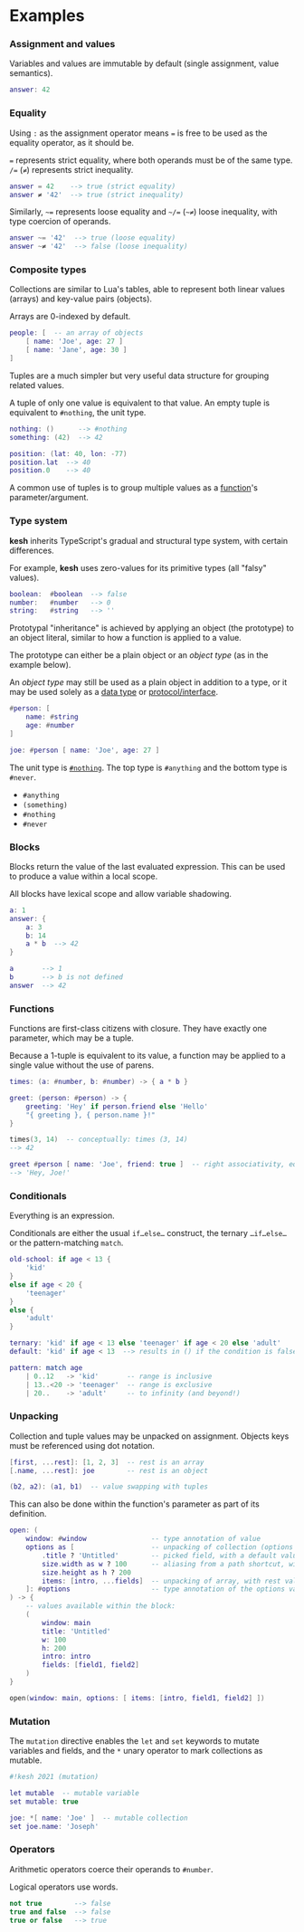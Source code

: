 # Examples

### Assignment and values

Variables and values are immutable by default (single assignment, value semantics).

```lua
answer: 42
```

### Equality

Using `:` as the assignment operator means `=` is free to be used as the equality operator, as it should be.

`=` represents strict equality, where both operands must be of the same type. `/=` (`≠`) represents strict inequality.

```lua
answer = 42    --> true (strict equality)
answer ≠ '42'  --> true (strict inequality)
```

Similarly, `~=` represents loose equality and `~/=` (`~≠`) loose inequality, with type coercion of operands.

```lua
answer ~= '42'  --> true (loose equality)
answer ~≠ '42'  --> false (loose inequality)
```

### Composite types

Collections are similar to Lua's tables, able to represent both linear values (arrays) and key-value pairs (objects).

Arrays are 0-indexed by default.

```lua
people: [  -- an array of objects
    [ name: 'Joe', age: 27 ]
    [ name: 'Jane', age: 30 ]
]
```

Tuples are a much simpler but very useful data structure for grouping related values.

A tuple of only one value is equivalent to that value. An empty tuple is equivalent to `#nothing`, the unit type.

```lua
nothing: ()      --> #nothing
something: (42)  --> 42

position: (lat: 40, lon: -77)
position.lat  --> 40
position.0    --> 40
```

A common use of tuples is to group multiple values as a [function](#functions)'s parameter/argument.

### Type system

**kesh** inherits TypeScript's gradual and structural type system, with certain differences.

For example, **kesh** uses zero-values for its primitive types (all "falsy" values).

```lua
boolean:  #boolean  --> false
number:   #number   --> 0
string:   #string   --> ''
```

Prototypal "inheritance" is achieved by applying an object (the prototype) to an object literal, similar to how a function is applied to a value.

The prototype can either be a plain object or an _object type_ (as in the example below).

An _object type_ may still be used as a plain object in addition to a type, or it may be used solely as a [data type](https://en.wikipedia.org/wiki/Data_type#Composite_types) or [protocol/interface](https://en.wikipedia.org/wiki/Protocol_(object-oriented_programming)).

```lua
#person: [
    name: #string
    age: #number
]

joe: #person [ name: 'Joe', age: 27 ]
```

The unit type is [`#nothing`](https://gist.github.com/joakim/dd598d9c6b783cd7641100bc70215e68). The top type is `#anything` and the bottom type is `#never`.

- `#anything`
- `(something)`
- `#nothing`
- `#never`

### Blocks

Blocks return the value of the last evaluated expression. This can be used to produce a value within a local scope.

All blocks have lexical scope and allow variable shadowing.

```lua
a: 1
answer: {
    a: 3
    b: 14
    a * b  --> 42
}

a       --> 1
b       --> b is not defined
answer  --> 42
```

### Functions

Functions are first-class citizens with closure. They have exactly one parameter, which may be a tuple.

Because a 1-tuple is equivalent to its value, a function may be applied to a single value without the use of parens.

```lua
times: (a: #number, b: #number) -> { a * b }

greet: (person: #person) -> {
    greeting: 'Hey' if person.friend else 'Hello'
    "{ greeting }, { person.name }!"
}

times(3, 14)  -- conceptually: times (3, 14)
--> 42

greet #person [ name: 'Joe', friend: true ]  -- right associativity, equivalent to: greet(#person([ … ]))
--> 'Hey, Joe!'
```

### Conditionals

Everything is an expression.

Conditionals are either the usual `if…else…` construct, the ternary `…if…else…` or the pattern-matching `match`.

```lua
old-school: if age < 13 {
    'kid'
}
else if age < 20 {
    'teenager'
}
else {
    'adult'
}

ternary: 'kid' if age < 13 else 'teenager' if age < 20 else 'adult'
default: 'kid' if age < 13  --> results in () if the condition is false

pattern: match age
    | 0..12   -> 'kid'       -- range is inclusive
    | 13..<20 -> 'teenager'  -- range is exclusive
    | 20..    -> 'adult'     -- to infinity (and beyond!)
```

### Unpacking

Collection and tuple values may be unpacked on assignment. Objects keys must be referenced using dot notation.

```lua
[first, ...rest]: [1, 2, 3]  -- rest is an array
[.name, ...rest]: joe        -- rest is an object

(b2, a2): (a1, b1)  -- value swapping with tuples
```

This can also be done within the function's parameter as part of its definition.

```lua
open: (
    window: #window                -- type annotation of value
    options as [                   -- unpacking of collection (options is the external name)
        .title ? 'Untitled'        -- picked field, with a default value if missing
        size.width as w ? 100      -- aliasing from a path shortcut, with a default value
        size.height as h ? 200
        items: [intro, ...fields]  -- unpacking of array, with rest values
    ]: #options                    -- type annotation of the options value
) -> {
    -- values available within the block:
    (
        window: main
        title: 'Untitled'
        w: 100
        h: 200
        intro: intro
        fields: [field1, field2]
    )
}

open(window: main, options: [ items: [intro, field1, field2] ])
```

### Mutation

The `mutation` directive enables the `let` and `set` keywords to mutate variables and fields, and the `*` unary operator to mark collections as mutable.

```lua
#!kesh 2021 (mutation)

let mutable  -- mutable variable
set mutable: true

joe: *[ name: 'Joe' ]  -- mutable collection
set joe.name: 'Joseph'
```

### Operators

Arithmetic operators coerce their operands to `#number`.

Logical operators use words.

```lua
not true        --> false
true and false  --> false
true or false   --> true
```
